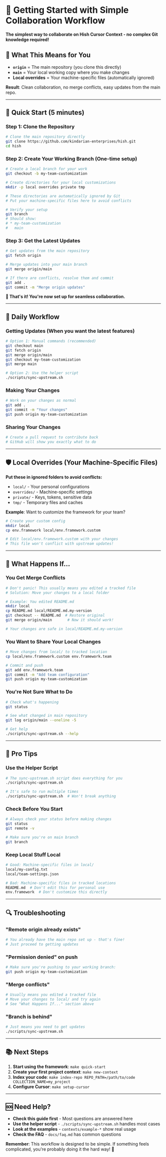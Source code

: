 # 🚀 **Getting Started with Simple Collaboration Workflow**

**The simplest way to collaborate on Hish Cursor Context - no complex Git knowledge required!**

## 🎯 **What This Means for You**

- **`origin`** = The main repository (you clone this directly)
- **`main`** = Your local working copy where you make changes
- **Local overrides** = Your machine-specific files (automatically ignored)

**Result**: Clean collaboration, no merge conflicts, easy updates from the main repo.

---

## 🚀 **Quick Start (5 minutes)**

### **Step 1: Clone the Repository**
```bash
# Clone the main repository directly
git clone https://github.com/kindarian-enterprises/hish.git
cd hish
```

### **Step 2: Create Your Working Branch (One-time setup)**
```bash
# Create a local branch for your work
git checkout -b my-team-customization

# Create directories for your local customizations
mkdir -p local overrides private tmp

# These directories are automatically ignored by Git
# Put your machine-specific files here to avoid conflicts

# Verify your setup
git branch
# Should show:
# * my-team-customization
#   main
```

### **Step 3: Get the Latest Updates**
```bash
# Get updates from the main repository
git fetch origin

# Merge updates into your main branch
git merge origin/main

# If there are conflicts, resolve them and commit
git add .
git commit -m "Merge origin updates"
```

**🎉 That's it! You're now set up for seamless collaboration.**

---

## 🔄 **Daily Workflow**

### **Getting Updates (When you want the latest features)**
```bash
# Option 1: Manual commands (recommended)
git checkout main
git fetch origin
git merge origin/main
git checkout my-team-customization
git merge main

# Option 2: Use the helper script
./scripts/sync-upstream.sh
```

### **Making Your Changes**
```bash
# Work on your changes as normal
git add .
git commit -m "Your changes"
git push origin my-team-customization
```

### **Sharing Your Changes**
```bash
# Create a pull request to contribute back
# GitHub will show you exactly what to do
```

---

## 🛡️ **Local Overrides (Your Machine-Specific Files)**

**Put these in ignored folders to avoid conflicts:**

- `local/` - Your personal configurations
- `overrides/` - Machine-specific settings  
- `private/` - Keys, tokens, sensitive data
- `tmp/` - Temporary files and caches

**Example**: Want to customize the framework for your team?
```bash
# Create your custom config
mkdir local
cp env.framework local/env.framework.custom

# Edit local/env.framework.custom with your changes
# This file won't conflict with upstream updates!
```

---

## 🚨 **What Happens If...**

### **You Get Merge Conflicts**
```bash
# Don't panic! This usually means you edited a tracked file
# Solution: Move your changes to a local folder

# Example: You edited README.md
mkdir local
cp README.md local/README.md.my-version
git checkout -- README.md  # Restore original
git merge origin/main       # Now it should work!

# Your changes are safe in local/README.md.my-version
```

### **You Want to Share Your Local Changes**
```bash
# Move changes from local/ to tracked location
cp local/env.framework.custom env.framework.team

# Commit and push
git add env.framework.team
git commit -m "Add team configuration"
git push origin my-team-customization
```

### **You're Not Sure What to Do**
```bash
# Check what's happening
git status

# See what changed in main repository
git log origin/main --oneline -5

# Get help
./scripts/sync-upstream.sh --help
```

---

## 🎯 **Pro Tips**

### **Use the Helper Script**
```bash
# The sync-upstream.sh script does everything for you
./scripts/sync-upstream.sh

# It's safe to run multiple times
./scripts/sync-upstream.sh  # Won't break anything
```

### **Check Before You Start**
```bash
# Always check your status before making changes
git status
git remote -v

# Make sure you're on main branch
git branch
```

### **Keep Local Stuff Local**
```bash
# Good: Machine-specific files in local/
local/my-config.txt
local/team-settings.json

# Bad: Machine-specific files in tracked locations
README.md  # Don't edit this for personal use
env.framework  # Don't customize this directly
```

---

## 🔍 **Troubleshooting**

### **"Remote origin already exists"**
```bash
# You already have the main repo set up - that's fine!
# Just proceed to getting updates
```

### **"Permission denied" on push**
```bash
# Make sure you're pushing to your working branch:
git push origin my-team-customization
```

### **"Merge conflicts"**
```bash
# Usually means you edited a tracked file
# Move your changes to local/ and try again
# See "What Happens If..." section above
```

### **"Branch is behind"**
```bash
# Just means you need to get updates
./scripts/sync-upstream.sh
```

---

## 📚 **Next Steps**

1. **Start using the framework**: `make quick-start`
2. **Create your first project context**: `make new-context`
3. **Index your code**: `make index-repo REPO_PATH=/path/to/code COLLECTION_NAME=my_project`
4. **Configure Cursor**: `make setup-cursor`

---

## 🆘 **Need Help?**

- **Check this guide first** - Most questions are answered here
- **Use the helper script** - `./scripts/sync-upstream.sh` handles most cases
- **Look at the examples** - `contexts/example-*` show real usage
- **Check the FAQ** - `docs/faq.md` has common questions

**Remember**: This workflow is designed to be simple. If something feels complicated, you're probably doing it the hard way! 🎯
